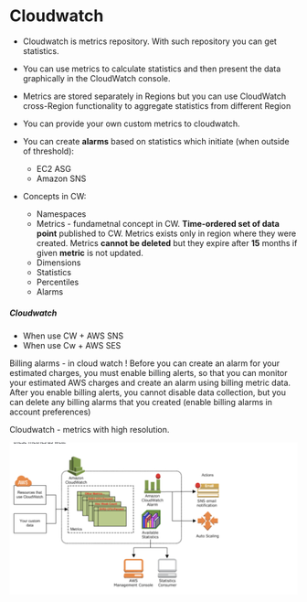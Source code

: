 # Cloudwatch
* Cloudwatch is metrics repository. With such repository you can get statistics.
* You can use metrics to calculate statistics and then present the data graphically in the CloudWatch console.
* Metrics are stored separately in Regions but you can use CloudWatch cross-Region functionality to aggregate statistics from different Region
* You can provide your own custom metrics to cloudwatch.
* You can create **alarms** based on statistics which initiate (when outside of threshold):
  - EC2 ASG
  - Amazon SNS

* Concepts in CW:
   - Namespaces
   - Metrics - fundametnal concept in CW. **Time-ordered set of data point** published to CW. Metrics exists only in region where they were created. Metrics **cannot be deleted** but they expire after **15** months if given **metric** is not updated.
   - Dimensions
   - Statistics
   - Percentiles
   - Alarms

 ##### Cloudwatch
* When use CW + AWS SNS
* When use Cw + AWS SES

Billing alarms - in cloud watch ! Before you can create an alarm for your estimated charges, you must enable billing alerts, so that you can monitor your estimated AWS charges and create an alarm using billing metric data. After you enable billing alerts, you cannot disable data collection, but you can delete any billing alarms that you created (enable billing alarms in account preferences)


Cloudwatch - metrics with high resolution.

![](./cloudwatch_integrations.png)

